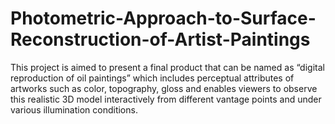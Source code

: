# Photometric-Approach-to-Surface-Reconstruction-of-Artist-Paintings

This project is aimed to present a final product that can be named as “digital reproduction of oil paintings” which includes perceptual attributes of artworks such as color, topography, gloss and enables viewers to observe this realistic 3D model interactively from different vantage points and under various illumination conditions.
 
